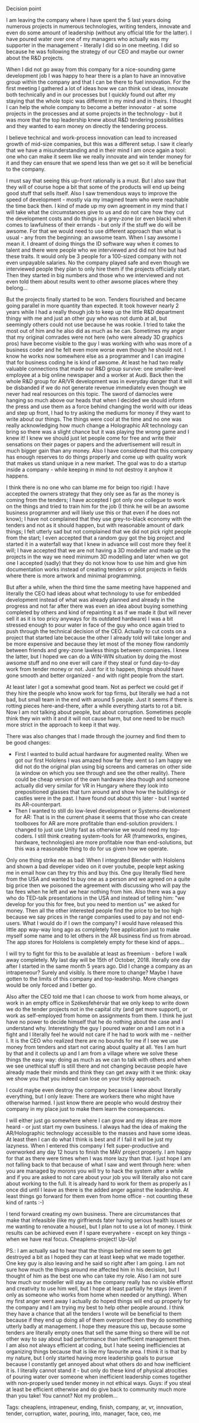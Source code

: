Decision point

I am leaving the company where I have spent the 5 last years doing numerous projects in numerous technologies, writing tenders, innovate and even do some amount of leadership (without any official title for the latter). I have poured water over one of my managers who actually was my supporter in the management - literally I did so in one meeting. I did so because he was following the strategy of our CEO and maybe our owner about the R&D projects.

When I did not go away from this company for a nice-sounding game development job I was happy to hear there is a plan to have an innovative group within the company and that I can be there to fuel innovation. For the first meeting I gathered a lot of ideas how we can think out ideas, innovate both technically and in our processes but I quickly found out after my staying that the whole topic was different in my mind and in theirs. I thought I can help the whole company to become a better innovator - at some projects in the processes and at some projects in the technology - but it was more that the top leadership knew about R&D tendering possibilities and they wanted to earn money on directly the tendering process.

I believe technical and work-process innovation can lead to increased growth of mid-size companies, but this was a different setup. I saw it clearly that we have a misunderstanding and in their mind I am once again a tool: one who can make it seem like we really innovate and win tender money for it and they can ensure that we spend less than we get so it will be beneficial to the company.

I must say that seeing this up-front rationally is a must. But I also saw that they will of course hope a bit that some of the products will end up being good stuff that sells itself. Also I saw tremendous ways to improve the speed of development - mostly via my imagined team who were reachable the time back then. I kind of made up my own agreement in my mind that I will take what the circumstances give to us and do not care how they cut the development costs and do things in a grey-zone (or even black) when it comes to lawfulness of their errands - but only if the stuff we do will be awsome. For that we would need to use different approach than what is usual - any from the beginning: an awsome team. When I say awsome I mean it. I dreamt of doing things the ID software way when it comes to talent and there were people who we interviewed and did not hire but had these traits. It would only be 3 people for a 100-sized company with not even unpayable salaries. No the company played safe and even though we interviewed people they plan to only hire them if the projects officially start. Then they started in big numbers and those who we interviewed and not even told them about results went to other awsome places where they belong...

But the projects finally started to be won. Tenders flourished and became going parallel in more quantity than expected. It took however nearly 2 years while I had a really though job to keep up the little R&D department thingy with me and just an other guy who was not dumb at all, but seemingly others could not use because he was rookie. I tried to take the most out of him and he also did as much as he can. Sometimes my anger that my original comrades were not here (who were already 3D graphics pros) have become visible to the guy I was working with who was more of a business coder and he felt even more worse even though he should not. I know he works now somewhere else as a programmer and I can imagine that for business coding he is kind of awsome. At least he had two really valuable connections that made our R&D group survive: one smaller-level employee at a big online newspaper and a worker at Audi. Back then the whole R&D group for AR/VR development was in everyday danger that it will be disbanded if we do not generate revenue immediately even though we never had real resources on this topic. The sword of damocles were hanging so much above our heads that when I decided we should inform the press and use them as a force behind changing the world with our ideas and step up front, I had to try asking the mediums for money if they want to write about our things. The things were cool at the time and no one was really acknowledging how much change a Holographic AR technology can bring so there was a slight chance but it was playing the wrong game and I knew it! I knew we should just let people come for free and write their sensations on their pages or papers and the advertisement will result in much bigger gain than any money. Also I have considered that this company has enough reserves to do things properly and come up with quality work that makes us stand unique in a new market. The goal was to do a startup inside a company - while keeping in mind to not destroy it anyhow it happens.

I think there is no one who can blame me for beign too rigid: I have accepted the owners strategy that they only see as far as the money is coming from the tenders; I have accepted I got only one collegue to work on the things and tried to train him for the job (I think he will be an awsome business programmer and will likely use this or that even if he does not know); I have not complained that they use grey-to-black economy with the tenders and not as it should happen, but with reasonable amount of dark things; I felt utterly sad but not complained that we did not pick right people from the start; I even accepted that a random guy got the big project and started it in a waterfall way that I knew in advance will cost more they feel it will; I have accepted that we are not having a 3D modeller and made up the projects in the way we need minimum 3D modelling and later when we got one I accepted (sadly) that they do not know how to use him and give him documentation works instead of creating tenders or pilot projects in fields where there is more artwork and minimal programming.

But after a while, when the third time the same meeting have happened and literally the CEO had ideas about what technology to use for embedded development instead of what was already planned and already in the progress and not far after there was even an idea about buying something completed by others and kind of repainting it as if we made it (but will never sell it as it is too pricy anyways for its outdated hardware) I was a bit stressed enough to pour water in face of the guy who once again tried to push through the technical decision of the CEO. Actually to cut costs on a project that started late because the other I already told will take longer and be more expensive and because they let most of the money flow randomly between friends and grey-zone lawless things between companies. I knew the latter, but I hoped we can do a WIN-WIN situation by doing the most awsome stuff and no one ever will care if they steal or fund day-to-day work from tender money or not. Just for it to happen, things should have gone smooth and better organized - and with right people from the start.

At least later I got a somewhat good team. Not as perfect we could get if they hire the people who know work for top firms, but literally we had a not bad, but small team in the end with around 5 people. Just it seems if there is rotting pieces here-and-there, after a while everything starts to rot a bit. Now I am not talking about people, but about corruption. Sometimes people think they win with it and it will not cause harm, but one need to be much more strict in the approach to keep it that way.

There was also changes that I made through the journey and find them to be good changes:

* First I wanted to build actual hardware for augmented reality. When we got our first Hololens I was amazed how far they went so I am happy we did not do the original plan using big screens and cameras on other side (a window on which you see through and see the other reality). There could be cheap version of the own hardware idea though and someone actually did very similar for VR in Hungary where they look into prepositioned glasses that turn around and show how the buildings or castles were in the past. I have found out about this later - but I wanted its AR-counterpart.
* Then I wanted to still do low-level development or Systems-develoment for AR: That is in the current phase it seems that those who can create toolboxes for AR are more profitable than end-solution providers. I changed to just use Unity fast as otherwise we would need my top-coders. I still think creating system-tools for AR (frameworks, engines, hardware, technologies) are more profitable now than end-solutions, but this was a reasonable thing to do for us given how we operate.

Only one thing strike me as bad: When I integrated Blender with Hololens and shown a bad developer video on it over youtube, people kept asking me in email how can they try this and buy this. One guy literally flied here from the USA and wanted to buy one as a person and we agreed on a quite big price then we poisoned the agreement with discussing who will pay the tax fees when he left and we hear nothing from him. Also there was a guy who do TED-talk presentations in the USA and instead of telling him: "we develop for you this for free, but you need to mention us" we asked for money. Then all the other interested people find the price to be too high because we say prices in the range companies used to pay and not end-users. What I would do if I own the company? I would have released this little app way-way long ago as completely free application just to make myself some name and to let others in the AR business find us from abroad. The app stores for Hololens is completely empty for these kind of apps...

I will try to fight for this to be available at least as freemium - before I walk away completely.
My last day will be 15th of October, 2018. literally one day after I started in the same month 5 years ago. Did I change a company as an intrapeneour? Surely and visibly. Is there more to change? Maybe I have gotten to the limits of this company and top-leadership. More changes would be only forced and I better go.

Also after the CEO told me that I can choose to work from home always, or work in an empty office in Székesfehérvár that we only keep to write down we do the tender projects not in the capital city (and get more support), or work as self-employed from home on assignments from them. I think he just have no power to decide himself that he do nothing about the case and I understand why. Interestingly the guy I poured water on and I am not in a fight and I literally feel he would not care if he had to work with me - neither I. It is the CEO who realized there are no bounds for me if I see we use money from tenders and start not caring about quality at all. Yes I am hurt by that and it collects up and I am from a village where we solve these things the easy way: doing as much as we can to talk with others and when we see unethical stuff is still there and not changing because people have already made their minds and think they can get away with it we think: okay we show you that you indeed can lose on your tricky approach.

I could maybe even destroy the company because I knew about literally everything, but I only leave: There are workers there who might have otherwise harmed. I just know there are people who would destroy their company in my place just to make them learn the consequences.

I will either just go somewhere where I can grow and my ideas are more heard - or just start my own business. I always had the idea of making the AR/Holographic technology accessible to the masses and have some ideas. At least then I can do what I think is best and if I fail it will be just my lazyness. When I entered this company I felt super-productive and overworked any day 12 hours to finish the MÁV project properly. I am happy for that as there were times when I was more lazy than that. I just hope I am not falling back to that because of what I saw and went through here: when you are managed by morons you will try to hack the system after a while and if you are asked to not care about your job you will literally also not care about working to the full. It is already hard to work for them as properly as I once did until I leave as there is the added anger against the leadership. At least things go forward for them even from home office - not counting these kind of rants :-)

I tend forward creating my own business. There are circumstances that make that infeasible (like my girlfriends fater having serious health issues or me wanting to renovate a house), but I plan not to use a lot of money. I think results can be achieved even if I spare everywhere - except on key things - when we have real focus. Cheaplens-project! Up-Up!

PS.: I am actually sad to hear that the things behind me seem to get destroyed a bit as I hoped they can at least keep what we made together. One key guy is also leaving and he said so right after I am going. I am not sure how much the things around me affected him in his decision, but I thought of him as the best one who can take my role. Also I am not sure how much our modeller will stay as the company really has no visible efforst and creativity to use him well, but I hope at least partially he stays (even if only as someone who works from home when needed or anything). When my first anger went away I actually do hoped things will end up properly for the company and I am trying my best to help other people around. I think they have a chance that all the tenders I wrote will be beneficial to them because if they end up doing all of them overpriced then they do something utterly badly at management. I hope they measure this up, because some tenders are literally empty ones that sell the same thing so there will be not other way to say about bad performance than inefficient management then. I am also not always efficient at coding, but I hate seeing inefficiencies at organizing things because that is like my favourite area. I think it is that by my nature, but I only started having more leadership goals to pursue because I constantly get annoyed about what others do and how inefficient it is. I literally cannot stand it - but only do these kind of physical atrocities of pouring water over someone when inefficient leadership comes together with non-properly used tender money in not ethical ways. Guys: if you steal at least be efficient otherwise and do give back to community much more than you take! You cannot? Not my problem...

Tags: cheaplens, intrapeneur, ending, finish, company, ar, vr, innovation, tender, corruption, water, pouring, into, manager, face, ceo, me
